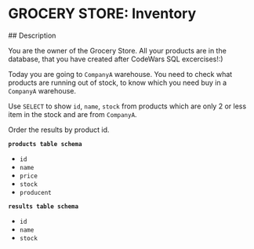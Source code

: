 # GROCERY STORE: Inventory

## Description

You are the owner of the Grocery Store. All your products are in the database, that you have created after CodeWars SQL excercises!:)

Today you are going to `CompanyA` warehouse. You need to check what products are running out of stock, to know which you need buy in a `CompanyA` warehouse.

Use `SELECT` to show `id`, `name`, `stock` from products which are only 2 or less item in the stock and are from `CompanyA`.

Order the results by product id.

**`products table schema`**

* `id`
* `name`
* `price`
* `stock`
* `producent`

**`results table schema`**

* `id`
* `name`
* `stock`
